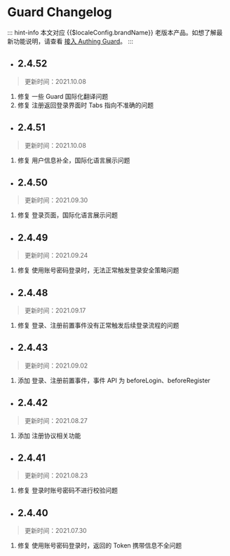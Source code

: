 # Guard Changelog

<LastUpdated/>

::: hint-info​
本文对应 {{$localeConfig.brandName}} 老版本产品。如想了解最新功能说明，请查看 [接入 Authing Guard](https://docs.authing.cn/v2/reference/guard/v2/)。
:::

- ## 2.4.52

> 更新时间：2021.10.08

1. 修复 一些 Guard 国际化翻译问题
2. 修复 注册返回登录界面时 Tabs 指向不准确的问题

- ## 2.4.51

> 更新时间：2021.10.08

1. 修复 用户信息补全，国际化语言展示问题

- ## 2.4.50

> 更新时间：2021.09.30

1. 修复 登录页面，国际化语言展示问题

- ## 2.4.49

> 更新时间：2021.09.24

1. 修复 使用账号密码登录时，无法正常触发登录安全策略问题

- ## 2.4.48

> 更新时间：2021.09.17

1. 修复 登录、注册前置事件没有正常触发后续登录流程的问题

- ## 2.4.43

> 更新时间：2021.09.02

1. 添加 登录、注册前置事件，事件 API 为 beforeLogin、beforeRegister

- ## 2.4.42

> 更新时间：2021.08.27

1. 添加 注册协议相关功能

- ## 2.4.41

> 更新时间：2021.08.23

1. 修复 登录时账号密码不进行校验问题

- ## 2.4.40

> 更新时间：2021.07.30

1. 修复 使用账号密码登录时，返回的 Token 携带信息不全问题

